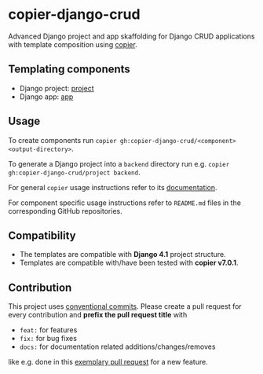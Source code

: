 # copier-django-crud

Advanced Django project and app skaffolding for Django CRUD applications
with template composition using [copier](https://github.com/copier-org/copier/).

## Templating components

- Django project: [project](https://github.com/copier-django-crud/project)
- Django app: [app](https://github.com/copier-django-crud/app)

## Usage

To create components run
`copier gh:copier-django-crud/<component> <output-directory>`.

To generate a Django project into a `backend` directory run e.g. `copier gh:copier-django-crud/project backend`.

For general `copier` usage instructions refer to its
[documentation](https://copier.readthedocs.io).

For component specific usage instructions refer to `README.md` files in the corresponding GitHub repositories.

## Compatibility

- The templates are compatible with **Django 4.1** project structure.
- Templates are compatible with/have been tested with **copier v7.0.1**.

## Contribution

This project uses [conventional commits](https://www.conventionalcommits.org).
Please create a pull request for every contribution and **prefix the pull request title**
with

- `feat:` for features
- `fix:` for bug fixes
- `docs:` for documentation related additions/changes/removes

like e.g. done in this [exemplary pull request](https://github.com/copier-django-crud/project/pull/1) for a new feature.
